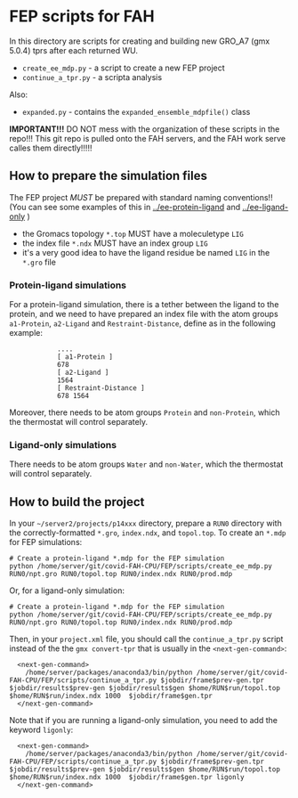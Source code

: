 # FEP scripts for FAH

In this directory are scripts for creating and building new GRO_A7 (gmx 5.0.4) tprs after each returned WU.

* `create_ee_mdp.py` - a script to create a new FEP project 
* `continue_a_tpr.py` - a scripta analysis

Also:
* `expanded.py`  - contains the  `expanded_ensemble_mdpfile()` class 

**IMPORTANT!!!** DO NOT mess with the organization of these scripts in the repo!!! 
This git repo is pulled onto the FAH servers, and the FAH work serve calles them directly!!!!!

## How to prepare the simulation files

The FEP project _MUST_ be prepared with standard naming conventions!!
(You can see some examples of this in [../ee-protein-ligand](../ee-protein-ligand) and [../ee-ligand-only](../ee-ligand-only) )

* the Gromacs topology `*.top` MUST have a moleculetype `LIG`
* the index file `*.ndx` MUST have an index group `LIG` 
* it's a very good idea to have the ligand residue be named `LIG` in the `*.gro` file

### Protein-ligand simulations ###

For a protein-ligand simulation, there is a tether between the ligand to the protein,
and we need to have prepared an index file with the atom groups `a1-Protein`, `a2-Ligand` and `Restraint-Distance`,
define as in the following example:
```
            ....
            [ a1-Protein ]
            678
            [ a2-Ligand ]
            1564
            [ Restraint-Distance ]
            678 1564
```
Moreover, there needs to be atom groups `Protein` and `non-Protein`, which the thermostat will control separately.

### Ligand-only simulations ###

There needs to be atom groups `Water` and `non-Water`, which the thermostat will control separately.



## How to build the project

In your `~/server2/projects/p14xxx` directory, prepare a `RUN0` directory with the correctly-formatted  `*.gro`, `index.ndx`,  and `topol.top`.  To create an `*.mdp` for FEP simulations:

```
# Create a protein-ligand *.mdp for the FEP simulation
python /home/server/git/covid-FAH-CPU/FEP/scripts/create_ee_mdp.py RUN0/npt.gro RUN0/topol.top RUN0/index.ndx RUN0/prod.mdp
```
Or, for a ligand-only simulation:
```
# Create a protein-ligand *.mdp for the FEP simulation
python /home/server/git/covid-FAH-CPU/FEP/scripts/create_ee_mdp.py RUN0/npt.gro RUN0/topol.top RUN0/index.ndx RUN0/prod.mdp
```

Then, in your `project.xml` file, you should call the `continue_a_tpr.py` script instead of the the `gmx convert-tpr` that is usually in the `<next-gen-command>`:

```
  <next-gen-command>
    /home/server/packages/anaconda3/bin/python /home/server/git/covid-FAH-CPU/FEP/scripts/continue_a_tpr.py $jobdir/frame$prev-gen.tpr $jobdir/results$prev-gen $jobdir/results$gen $home/RUN$run/topol.top $home/RUN$run/index.ndx 1000  $jobdir/frame$gen.tpr
  </next-gen-command>
```

Note that if you are running a ligand-only simulation, you need to add the keyword `ligonly`:
```
  <next-gen-command>
    /home/server/packages/anaconda3/bin/python /home/server/git/covid-FAH-CPU/FEP/scripts/continue_a_tpr.py $jobdir/frame$prev-gen.tpr $jobdir/results$prev-gen $jobdir/results$gen $home/RUN$run/topol.top $home/RUN$run/index.ndx 1000  $jobdir/frame$gen.tpr ligonly
  </next-gen-command>
```

